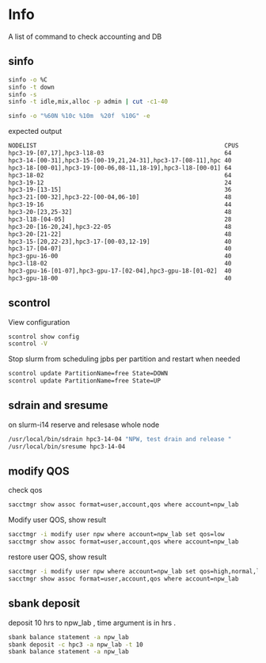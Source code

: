 # Info  
A list of command to check accounting  and DB

## sinfo

```bash
sinfo -o %C
sinfo -t down
sinfo -s 
sinfo -t idle,mix,alloc -p admin | cut -c1-40 
```

```bash
sinfo -o "%60N %10c %10m  %20f  %10G" -e
```
expected output
```txt
NODELIST                                                     CPUS       MEMORY      AVAIL_FEATURES        GRES      
hpc3-19-[07,17],hpc3-l18-03                                  64         500000      amd,epyc,epyc7551     (null)    
hpc3-14-[00-31],hpc3-15-[00-19,21,24-31],hpc3-17-[08-11],hpc 40         180000      intel,avx512          (null)    
hpc3-18-[00-01],hpc3-19-[00-06,08-11,18-19],hpc3-l18-[00-01] 64         500000      amd,epyc,epyc7601     (null)    
hpc3-18-02                                                   64         244000      amd,epyc,epyc7601     (null)    
hpc3-19-12                                                   24         500000      intel                 (null)    
hpc3-19-[13-15]                                              36         500000      intel                 (null)    
hpc3-21-[00-32],hpc3-22-[00-04,06-10]                        48         180000      intel,avx512,fastscr  (null)    
hpc3-19-16                                                   44         500000      intel                 (null)    
hpc3-20-[23,25-32]                                           48         180000      intel,avx512          (null)    
hpc3-l18-[04-05]                                             28         245000      intel,avx512          (null)    
hpc3-20-[16-20,24],hpc3-22-05                                48         372000      intel,avx512          (null)    
hpc3-20-[21-22]                                              48         756000      intel,avx512,fastscr  (null)    
hpc3-15-[20,22-23],hpc3-17-[00-03,12-19]                     40         372000      intel,avx512          (null)    
hpc3-17-[04-07]                                              40         756000      intel,avx512          (null)    
hpc3-gpu-16-00                                               40         180000      intel,avx512          gpu:V100:4
hpc3-l18-02                                                  40         1523544     amd,epyc,epyc7551     (null)    
hpc3-gpu-16-[01-07],hpc3-gpu-17-[02-04],hpc3-gpu-18-[01-02]  40         180000      intel,avx512          gpu:V100:4
hpc3-gpu-18-00                                               40         372000      intel,avx512          gpu:V100:4
```

## scontrol

View configuration

```bash
scontrol show config
scontrol -V
```

Stop slurm from scheduling jpbs per partition and restart when needed

```bash
scontrol update PartitionName=free State=DOWN
scontrol update PartitionName=free State=UP
```

## sdrain and sresume

on slurm-i14 reserve and relesase whole node

```bash
/usr/local/bin/sdrain hpc3-14-04 "NPW, test drain and release "
/usr/local/bin/sresume hpc3-14-04
```

## modify QOS 

check qos 
```bash
sacctmgr show assoc format=user,account,qos where account=npw_lab
```

Modify user QOS, show result
```bash
sacctmgr -i modify user npw where account=npw_lab set qos=low
sacctmgr show assoc format=user,account,qos where account=npw_lab
```

restore user QOS, show result
```bash
sacctmgr -i modify user npw where account=npw_lab set qos=high,normal,low
sacctmgr show assoc format=user,account,qos where account=npw_lab
```

## sbank deposit

deposit 10 hrs to npw_lab , time argument is in hrs .

```bash
sbank balance statement -a npw_lab
sbank deposit -c hpc3 -a npw_lab -t 10
sbank balance statement -a npw_lab
```
